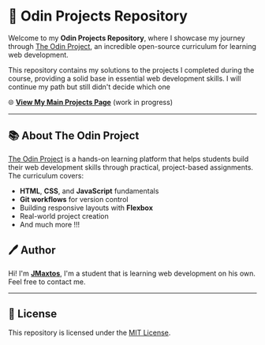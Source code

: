 # 🚀 Odin Projects Repository  

Welcome to my **Odin Projects Repository**, where I showcase my journey through [The Odin Project](https://www.theodinproject.com/), an incredible open-source curriculum for learning web development.  

This repository contains my solutions to the projects I completed during the course, providing a solid base in essential web development skills. I will continue my path but still didn't decide which one   

🌐 **[View My Main Projects Page](https://jmaxtos.github.io/TheOdinProject/)**  (work in progress)

---

## 📚 About The Odin Project  

[The Odin Project](https://www.theodinproject.com/) is a hands-on learning platform that helps students build their web development skills through practical, project-based assignments. The curriculum covers:  
- **HTML**, **CSS**, and **JavaScript** fundamentals  
- **Git workflows** for version control  
- Building responsive layouts with **Flexbox**  
- Real-world project creation  
- And much more !!!

## 🖊️ Author  

Hi! I'm **[JMaxtos](https://github.com/JMaxtos)**, I'm a student that is learning web development on his own. Feel free to contact me.

---

## 📄 License  

This repository is licensed under the [MIT License](LICENSE).  
